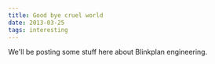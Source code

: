 ```yaml
---
title: Good bye cruel world
date: 2013-03-25
tags: interesting
---
```


We'll be posting some stuff here about Blinkplan engineering.
